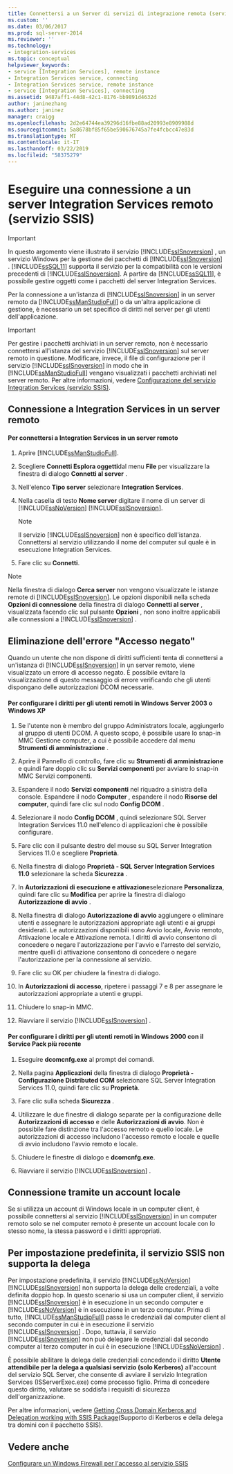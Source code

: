 ```yaml
---
title: Connettersi a un Server di servizi di integrazione remota (servizio SSIS) | Microsoft Docs
ms.custom: ''
ms.date: 03/06/2017
ms.prod: sql-server-2014
ms.reviewer: ''
ms.technology:
- integration-services
ms.topic: conceptual
helpviewer_keywords:
- service [Integration Services], remote instance
- Integration Services service, connecting
- Integration Services service, remote instance
- service [Integration Services], connecting
ms.assetid: 9487aff1-44d8-42c1-8176-bb9891d4632d
author: janinezhang
ms.author: janinez
manager: craigg
ms.openlocfilehash: 2d2e64744ea39296d16fbe88ad20993e8909988d
ms.sourcegitcommit: 5a8678bf85f65be590676745a7fe4fcbcc47e83d
ms.translationtype: MT
ms.contentlocale: it-IT
ms.lasthandoff: 03/22/2019
ms.locfileid: "58375279"
---
```

# <a name="connect-to-a-remote-integration-services-server-ssis-service"></a>Eseguire una connessione a un server Integration Services remoto (servizio SSIS)
    
> [!IMPORTANT] 
> In questo argomento viene illustrato il servizio [!INCLUDE[ssISnoversion](../includes/ssisnoversion-md.md)] , un servizio Windows per la gestione dei pacchetti di [!INCLUDE[ssISnoversion](../includes/ssisnoversion-md.md)] . [!INCLUDE[ssSQL11](../includes/sssql11-md.md)] supporta il servizio per la compatibilità con le versioni precedenti di [!INCLUDE[ssISnoversion](../includes/ssisnoversion-md.md)]. A partire da [!INCLUDE[ssSQL11](../includes/sssql11-md.md)], è possibile gestire oggetti come i pacchetti del server Integration Services.  
  
 Per la connessione a un'istanza di [!INCLUDE[ssISnoversion](../includes/ssisnoversion-md.md)] in un server remoto da [!INCLUDE[ssManStudioFull](../includes/ssmanstudiofull-md.md)] o da un'altra applicazione di gestione, è necessario un set specifico di diritti nel server per gli utenti dell'applicazione.  
  
> [!IMPORTANT] 
> Per gestire i pacchetti archiviati in un server remoto, non è necessario connettersi all'istanza del servizio [!INCLUDE[ssISnoversion](../includes/ssisnoversion-md.md)] sul server remoto in questione. Modificare, invece, il file di configurazione per il servizio [!INCLUDE[ssISnoversion](../includes/ssisnoversion-md.md)] in modo che in [!INCLUDE[ssManStudioFull](../includes/ssmanstudiofull-md.md)] vengano visualizzati i pacchetti archiviati nel server remoto. Per altre informazioni, vedere [Configurazione del servizio Integration Services &#40;servizio SSIS&#41;](service/integration-services-service-ssis-service.md).  
  
## <a name="connecting-to-integration-services-on-a-remote-server"></a>Connessione a Integration Services in un server remoto  
  
#### <a name="to-connect-to-integration-services-on-a-remote-server"></a>Per connettersi a Integration Services in un server remoto  
  
1.  Aprire [!INCLUDE[ssManStudioFull](../includes/ssmanstudiofull-md.md)].  
  
2.  Scegliere **Connetti Esplora oggetti**dal menu **File** per visualizzare la finestra di dialogo **Connetti al server** .  
  
3.  Nell'elenco **Tipo server** selezionare **Integration Services**.  
  
4.  Nella casella di testo **Nome server** digitare il nome di un server di [!INCLUDE[ssNoVersion](../includes/ssnoversion-md.md)] [!INCLUDE[ssISnoversion](../includes/ssisnoversion-md.md)].  
  
    > [!NOTE]  
    >  Il servizio [!INCLUDE[ssISnoversion](../includes/ssisnoversion-md.md)] non è specifico dell'istanza. Connettersi al servizio utilizzando il nome del computer sul quale è in esecuzione Integration Services.  
  
5.  Fare clic su **Connetti**.  
  
> [!NOTE]  
>  Nella finestra di dialogo **Cerca server** non vengono visualizzate le istanze remote di [!INCLUDE[ssISnoversion](../includes/ssisnoversion-md.md)]. Le opzioni disponibili nella scheda **Opzioni di connessione** della finestra di dialogo **Connetti al server** , visualizzata facendo clic sul pulsante **Opzioni** , non sono inoltre applicabili alle connessioni a [!INCLUDE[ssISnoversion](../includes/ssisnoversion-md.md)] .  
  
## <a name="eliminating-the-access-is-denied-error"></a>Eliminazione dell'errore "Accesso negato"  
 Quando un utente che non dispone di diritti sufficienti tenta di connettersi a un'istanza di [!INCLUDE[ssISnoversion](../includes/ssisnoversion-md.md)] in un server remoto, viene visualizzato un errore di accesso negato. È possibile evitare la visualizzazione di questo messaggio di errore verificando che gli utenti dispongano delle autorizzazioni DCOM necessarie.  
  
#### <a name="to-configure-rights-for-remote-users-on-windows-server-2003-or-windows-xp"></a>Per configurare i diritti per gli utenti remoti in Windows Server 2003 o Windows XP  
  
1.  Se l'utente non è membro del gruppo Administrators locale, aggiungerlo al gruppo di utenti DCOM. A questo scopo, è possibile usare lo snap-in MMC Gestione computer, a cui è possibile accedere dal menu **Strumenti di amministrazione** .  
  
2.  Aprire il Pannello di controllo, fare clic su **Strumenti di amministrazione** e quindi fare doppio clic su **Servizi componenti** per avviare lo snap-in MMC Servizi componenti.  
  
3.  Espandere il nodo **Servizi componenti** nel riquadro a sinistra della console. Espandere il nodo **Computer** , espandere il nodo **Risorse del computer**, quindi fare clic sul nodo **Config DCOM** .  
  
4.  Selezionare il nodo **Config DCOM** , quindi selezionare SQL Server Integration Services 11.0 nell'elenco di applicazioni che è possibile configurare.  
  
5.  Fare clic con il pulsante destro del mouse su SQL Server Integration Services 11.0 e scegliere **Proprietà**.  
  
6.  Nella finestra di dialogo **Proprietà - SQL Server Integration Services 11.0** selezionare la scheda **Sicurezza** .  
  
7.  In **Autorizzazioni di esecuzione e attivazione**selezionare **Personalizza**, quindi fare clic su **Modifica** per aprire la finestra di dialogo **Autorizzazione di avvio** .  
  
8.  Nella finestra di dialogo **Autorizzazione di avvio** aggiungere o eliminare utenti e assegnare le autorizzazioni appropriate agli utenti e ai gruppi desiderati. Le autorizzazioni disponibili sono Avvio locale, Avvio remoto, Attivazione locale e Attivazione remota. I diritti di avvio consentono di concedere o negare l'autorizzazione per l'avvio e l'arresto del servizio, mentre quelli di attivazione consentono di concedere o negare l'autorizzazione per la connessione al servizio.  
  
9. Fare clic su OK per chiudere la finestra di dialogo.  
  
10. In **Autorizzazioni di accesso**, ripetere i passaggi 7 e 8 per assegnare le autorizzazioni appropriate a utenti e gruppi.  
  
11. Chiudere lo snap-in MMC.  
  
12. Riavviare il servizio [!INCLUDE[ssISnoversion](../includes/ssisnoversion-md.md)] .  
  
#### <a name="to-configure-rights-for-remote-users-on-windows-2000-with-the-latest-service-packs"></a>Per configurare i diritti per gli utenti remoti in Windows 2000 con il Service Pack più recente  
  
1.  Eseguire **dcomcnfg.exe** al prompt dei comandi.  
  
2.  Nella pagina **Applicazioni** della finestra di dialogo **Proprietà - Configurazione Distributed COM** selezionare SQL Server Integration Services 11.0, quindi fare clic su **Proprietà**.  
  
3.  Fare clic sulla scheda **Sicurezza** .  
  
4.  Utilizzare le due finestre di dialogo separate per la configurazione delle **Autorizzazioni di accesso** e delle **Autorizzazioni di avvio**. Non è possibile fare distinzione tra l'accesso remoto e quello locale. Le autorizzazioni di accesso includono l'accesso remoto e locale e quelle di avvio includono l'avvio remoto e locale.  
  
5.  Chiudere le finestre di dialogo e **dcomcnfg.exe**.  
  
6.  Riavviare il servizio [!INCLUDE[ssISnoversion](../includes/ssisnoversion-md.md)] .  
  
## <a name="connecting-by-using-a-local-account"></a>Connessione tramite un account locale  
 Se si utilizza un account di Windows locale in un computer client, è possibile connettersi al servizio [!INCLUDE[ssISnoversion](../includes/ssisnoversion-md.md)] in un computer remoto solo se nel computer remoto è presente un account locale con lo stesso nome, la stessa password e i diritti appropriati.  
  
## <a name="by-default-the-ssis-service-does-not-support-delegation"></a>Per impostazione predefinita, il servizio SSIS non supporta la delega  
Per impostazione predefinita, il servizio [!INCLUDE[ssNoVersion](../includes/ssnoversion-md.md)] [!INCLUDE[ssISnoversion](../includes/ssisnoversion-md.md)] non supporta la delega delle credenziali, a volte definita doppio hop. In questo scenario si usa un computer client, il servizio [!INCLUDE[ssISnoversion](../includes/ssisnoversion-md.md)] è in esecuzione in un secondo computer e [!INCLUDE[ssNoVersion](../includes/ssnoversion-md.md)] è in esecuzione in un terzo computer. Prima di tutto, [!INCLUDE[ssManStudioFull](../includes/ssmanstudiofull-md.md)] passa le credenziali dal computer client al secondo computer in cui è in esecuzione il servizio [!INCLUDE[ssISnoversion](../includes/ssisnoversion-md.md)] . Dopo, tuttavia, il servizio [!INCLUDE[ssISnoversion](../includes/ssisnoversion-md.md)] non può delegare le credenziali dal secondo computer al terzo computer in cui è in esecuzione [!INCLUDE[ssNoVersion](../includes/ssnoversion-md.md)] .

È possibile abilitare la delega delle credenziali concedendo il diritto **Utente attendibile per la delega a qualsiasi servizio (solo Kerberos)** all'account del servizio SQL Server, che consente di avviare il servizio Integration Services (ISServerExec.exe) come processo figlio. Prima di concedere questo diritto, valutare se soddisfa i requisiti di sicurezza dell'organizzazione.

Per altre informazioni, vedere [Getting Cross Domain Kerberos and Delegation working with SSIS Package](https://blogs.msdn.microsoft.com/psssql/2014/06/26/getting-cross-domain-kerberos-and-delegation-working-with-ssis-package/)(Supporto di Kerberos e della delega tra domini con il pacchetto SSIS).
  
## <a name="see-also"></a>Vedere anche  
 [Configurare un Windows Firewall per l'accesso al servizio SSIS](../../2014/integration-services/configure-a-windows-firewall-for-access-to-the-ssis-service.md)  
  
  
